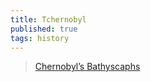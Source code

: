 ```yaml
---
title: Tchernobyl
published: true
tags: history
---
```

> [Chernobyl’s Bathyscaphs](https://www.youtube.com/watch?v=0whxxcfQ6rw)
